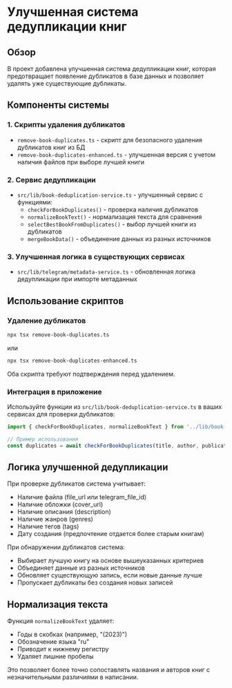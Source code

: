 # Улучшенная система дедупликации книг

## Обзор

В проект добавлена улучшенная система дедупликации книг, которая предотвращает появление дубликатов в базе данных и позволяет удалять уже существующие дубликаты.

## Компоненты системы

### 1. Скрипты удаления дубликатов

- `remove-book-duplicates.ts` - скрипт для безопасного удаления дубликатов книг из БД
- `remove-book-duplicates-enhanced.ts` - улучшенная версия с учетом наличия файлов при выборе лучшей книги

### 2. Сервис дедупликации

- `src/lib/book-deduplication-service.ts` - улучшенный сервис с функциями:
  - `checkForBookDuplicates()` - проверка наличия дубликатов
  - `normalizeBookText()` - нормализация текста для сравнения
  - `selectBestBookFromDuplicates()` - выбор лучшей книги из дубликатов
  - `mergeBookData()` - объединение данных из разных источников

### 3. Улучшенная логика в существующих сервисах

- `src/lib/telegram/metadata-service.ts` - обновленная логика дедупликации при импорте метаданных

## Использование скриптов

### Удаление дубликатов

```bash
npx tsx remove-book-duplicates.ts
```

или

```bash
npx tsx remove-book-duplicates-enhanced.ts
```

Оба скрипта требуют подтверждения перед удалением.

### Интеграция в приложение

Используйте функции из `src/lib/book-deduplication-service.ts` в ваших сервисах для проверки дубликатов:

```typescript
import { checkForBookDuplicates, normalizeBookText } from '../lib/book-deduplication-service';

// Пример использования
const duplicates = await checkForBookDuplicates(title, author, publicationYear, normalizeBookText);
```

## Логика улучшенной дедупликации

При проверке дубликатов система учитывает:
- Наличие файла (file_url или telegram_file_id)
- Наличие обложки (cover_url)
- Наличие описания (description)
- Наличие жанров (genres)
- Наличие тегов (tags)
- Дату создания (предпочтение отдается более старым книгам)

При обнаружении дубликатов система:
- Выбирает лучшую книгу на основе вышеуказанных критериев
- Объединяет данные из разных источников
- Обновляет существующую запись, если новые данные лучше
- Пропускает дубликаты без создания новых записей

## Нормализация текста

Функция `normalizeBookText` удаляет:
- Годы в скобках (например, "(2023)")
- Обозначение языка "ru"
- Приводит к нижнему регистру
- Удаляет лишние пробелы

Это позволяет более точно сопоставлять названия и авторов книг с незначительными различиями в написании.